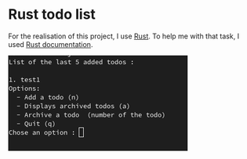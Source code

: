 # Rust todo list <Badge type="tip" text="Rust" />

For the realisation of this project, I use [Rust](https://www.rust-lang.org/). To help me with that task,
I used [Rust documentation](https://doc.rust-lang.org/book/).

![Rust Todo in command line](../images/screen-rust-todo.png)